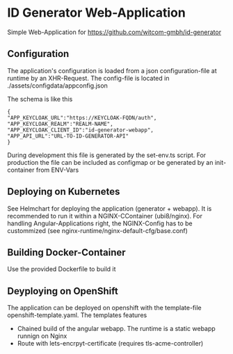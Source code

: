# ID Generator Web-Application

Simple Web-Application for https://github.com/witcom-gmbh/id-generator

## Configuration
The application's configuration is loaded from a json configuration-file at runtime by an XHR-Request. The config-file is located in ./assets/configdata/appconfig.json

The schema is like this

```
{
"APP_KEYCLOAK_URL":"https://KEYCLOAK-FQDN/auth",
"APP_KEYCLOAK_REALM":"REALM-NAME",
"APP_KEYCLOAK_CLIENT_ID":"id-generator-webapp",
"APP_API_URL":"URL-TO-ID-GENERATOR-API"
}
```

During development this file is generated by the set-env.ts script. For production the file can be included as configmap or be generated by an init-container from ENV-Vars

## Deploying on Kubernetes
See Helmchart for deploying the application (generator + webapp). It is recommended to run it within a NGINX-CContainer (ubi8/nginx). For handling Angular-Applications right, the NGINX-Config has to be custommized (see nginx-runtime/nginx-default-cfg/base.conf)

## Building Docker-Container
Use the provided Dockerfile to build it

## Deyploying on OpenShift 
The application can be deployed on openshift with the template-file openshift-template.yaml. The templates features

* Chained build of the angular webapp. The runtime is a static webapp runnign on Nginx
* Route with lets-encrpyt-certificate (requires tls-acme-controller)
